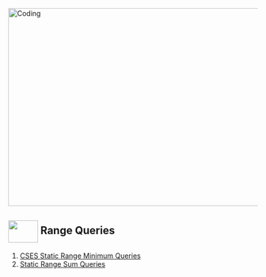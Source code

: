 <img alt="Coding" width="800px" height="400px" src="https://cdn.dribbble.com/users/1959912/screenshots/6464044/content_creator_dribbble.gif">

## <img src = "https://cdn.dribbble.com/users/1138721/screenshots/10809828/media/478d32b2e65c8c3194b7f2154e179231.gif" align = "center" width = "60px" height = "45px"> Range Queries
1. [CSES Static Range Minimum Queries](https://github.com/khalid586/CSES-Problemset-solutions/blob/main/5.Range%20Queries/CSES%20Static%20Range%20Minimum%20Queries.cpp)
1. [Static Range Sum Queries](https://github.com/khalid586/CSES-Problemset-solutions/blob/main/5.Range%20Queries/Static%20Range%20Sum%20Queries.cpp)